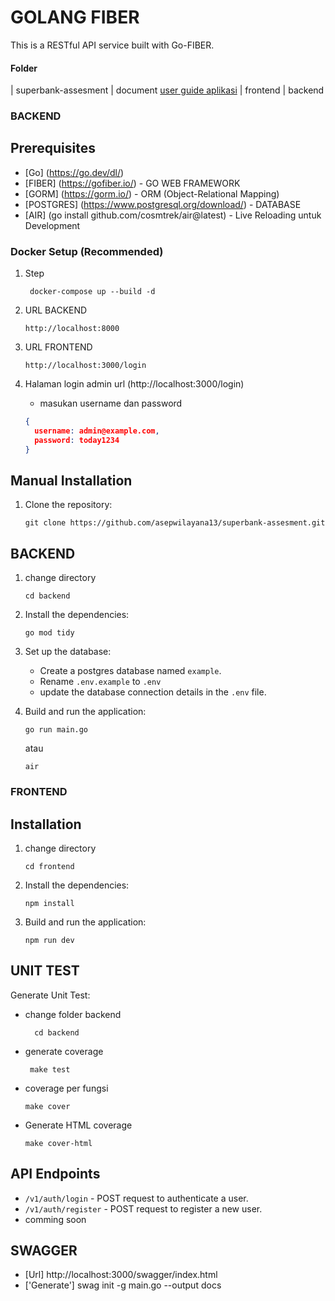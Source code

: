 # GOLANG FIBER

This is a RESTful API service built with Go-FIBER.

#### Folder
 | superbank-assesment
    | document [user guide aplikasi](document/Readme.md)
    | frontend
    | backend

### BACKEND

## Prerequisites

- [Go]  (https://go.dev/dl/)
- [FIBER] (https://gofiber.io/) - GO WEB FRAMEWORK
- [GORM]  (https://gorm.io/) - ORM (Object-Relational Mapping)
- [POSTGRES]  (https://www.postgresql.org/download/) - DATABASE
- [AIR] (go install github.com/cosmtrek/air@latest) - Live Reloading untuk Development

### Docker Setup (Recommended)

1. Step
   ```shell
    docker-compose up --build -d
    ```
2. URL BACKEND

    ```shell
    http://localhost:8000
    ```
3. URL FRONTEND

    ```shell
    http://localhost:3000/login
    ```
4. Halaman login admin url (http://localhost:3000/login)
   - masukan username dan password
    ```json
    {
      username: admin@example.com,
      password: today1234
    }
    ```
## Manual Installation

1. Clone the repository:

    ```shell
    git clone https://github.com/asepwilayana13/superbank-assesment.git
    ```
## BACKEND
1. change directory
    ```shell
   cd backend
    ```

2. Install the dependencies:

    ```shell
    go mod tidy
    ```

3. Set up the database:

    - Create a postgres database named `example`.
    - Rename `.env.example` to `.env`
    - update the database connection details in the `.env` file.

4. Build and run the application:

    ```shell
    go run main.go
    ```
    atau

    ```shell
    air
    ```
### FRONTEND
## Installation
1. change directory
    ```shell
   cd frontend
    ```
2. Install the dependencies:

    ```shell
    npm install
    ```
3. Build and run the application:

    ```shell
    npm run dev
    ```

## UNIT TEST
Generate Unit Test:
  - change folder backend
    ```shell
      cd backend
    ```
  - generate coverage
    ```shell
     make test
    ```
  - coverage per fungsi
    ```shell
    make cover
    ```
  - Generate HTML coverage
    ```shell
    make cover-html
     ```


## API Endpoints
- `/v1/auth/login` - POST request to authenticate a user.
- `/v1/auth/register` - POST request to register a new user.
- comming soon

## SWAGGER

- [Url] http://localhost:3000/swagger/index.html
- ['Generate'] swag init -g main.go --output docs




